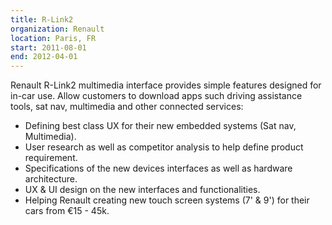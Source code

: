```yaml
---
title: R-Link2
organization: Renault
location: Paris, FR
start: 2011-08-01
end: 2012-04-01
---
```


Renault R-Link2 multimedia interface provides simple features designed for in-car use.
Allow customers to download apps such driving assistance tools, sat nav, multimedia and other connected services: 
- Defining best class UX for their new embedded systems (Sat nav, Multimedia).
- User research as well as competitor analysis to help define product requirement.
- Specifications of the new devices interfaces as well as hardware architecture.
- UX & UI design on the new interfaces and functionalities.
- Helping Renault creating new touch screen systems (7' & 9') for their cars from €15 - 45k.

